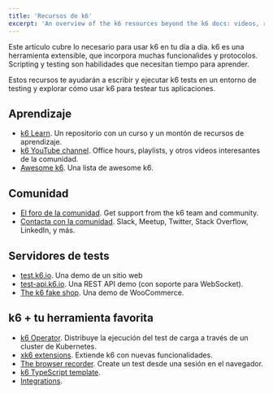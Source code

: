 ```yaml
---
title: 'Recursos de k6'
excerpt: 'An overview of the k6 resources beyond the k6 docs: videos, repositories, test servers, courses, and more'
---
```


Este artículo cubre lo necesario para usar k6 en tu día a día.  k6 es una herramienta extensible, que incorpora muchas funcionalides y protocolos. Scripting y testing son habilidades que necesitan tiempo para aprender.

Estos recursos te ayudarán a escribir y ejecutar k6 tests en un entorno de testing y explorar cómo usar k6 para testear tus aplicaciones.

## Aprendizaje

- [k6 Learn](https://github.com/grafana/k6-learn). Un repositorio con un curso y un montón de recursos de aprendizaje.
- [k6 YouTube channel](https://www.youtube.com/c/k6test/playlists). Office hours, playlists, y otros videos interesantes de la comunidad.
- [Awesome k6](https://github.com/grafana/awesome-k6). Una lista de awesome k6.

## Comunidad

- [El foro de la comunidad](https://community.k6.io/). Get support from the k6 team and community.
- [Contacta con la comunidad](https://k6.io/community/#join-the-conversation). Slack, Meetup, Twitter, Stack Overflow, LinkedIn, y más.

## Servidores de tests

- [test.k6.io](https://test.k6.io). Una demo de un sitio web
- [test-api.k6.io](https://test.k6.io). Una REST API demo (con soporte para WebSocket).
- [The k6 fake shop](http://ecommerce.test.k6.io/). Una demo de WooCommerce.

## k6 + tu herramienta favorita

- [k6 Operator](https://github.com/grafana/k6-operator). Distribuye la ejecución del test de carga a través de un cluster de Kubernetes.
- [xk6 extensions](/extensions). Extiende k6 con nuevas funcionalidades.
- [The browser recorder](/test-authoring/recording-a-session/browser-recorder/). Create un test desde una sesión en el navegador.
- [k6 TypeScript template](https://github.com/grafana/k6-template-typescript).
- [Integrations](/integrations/).
